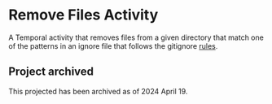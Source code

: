 # Remove Files Activity

A Temporal activity that removes files from a given directory that match one of
the patterns in an ignore file that follows the gitignore
[rules](https://git-scm.com/docs/gitignore).

## Project archived

This projected has been archived as of 2024 April 19.
